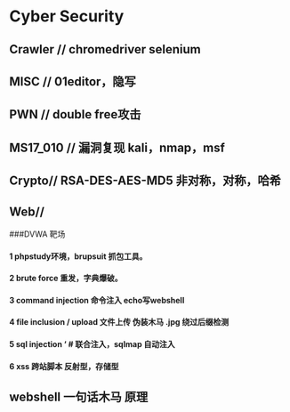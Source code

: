 # Cyber Security

## Crawler // chromedriver  selenium

## MISC // 01editor，隐写

## PWN // double free攻击

## MS17_010 // 漏洞复现 kali，nmap，msf

## Crypto// RSA-DES-AES-MD5 非对称，对称，哈希

## Web// 
###DVWA 靶场
#### 1 phpstudy环境，brupsuit 抓包工具。

#### 2 brute force 重发，字典爆破。

#### 3 command injection 命令注入 echo写webshell

#### 4 file inclusion / upload 文件上传 伪装木马 .jpg 绕过后缀检测

#### 5 sql injection ‘ # 联合注入，sqlmap 自动注入

#### 6 xss 跨站脚本 反射型，存储型

## webshell 一句话木马 原理

